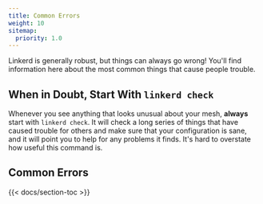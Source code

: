 ```yaml
---
title: Common Errors
weight: 10
sitemap:
  priority: 1.0
---
```


Linkerd is generally robust, but things can always go wrong! You'll find
information here about the most common things that cause people trouble.

## When in Doubt, Start With `linkerd check`

Whenever you see anything that looks unusual about your mesh, **always** start
with `linkerd check`. It will check a long series of things that have caused
trouble for others and make sure that your configuration is sane, and it will
point you to help for any problems it finds. It's hard to overstate how useful
this command is.

## Common Errors

{{< docs/section-toc >}}
